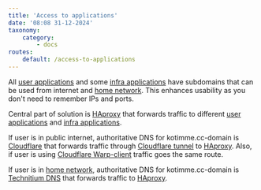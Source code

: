 ```yaml
---
title: 'Access to applications'
date: '08:08 31-12-2024'
taxonomy:
    category:
        - docs
routes:
    default: /access-to-applications
---
```


All [user applications](/user-applications) and some [infra applications](/infra-applications) have subdomains that can be used from internet and [home network](/lan). This enhances usability as you don't need to remember IPs and ports.

Central part of solution is [HAproxy](/haproxy) that forwards traffic to different [user applications](/user-applications) and [infra applications](/infra-applications).

If user is in public internet, authoritative DNS for kotimme.cc-domain is [Cloudflare](/cloudflare) that forwards traffic through [Cloudflare tunnel](/cloudflare) to [HAproxy](/haproxy). Also, if user is using [Cloudflare Warp-client](/cloudflare) traffic goes the same route.

If user is in [home network](/lan), authoritative DNS for kotimme.cc-domain is [Technitium DNS](/technitium-dns) that forwards traffic to [HAproxy](/haproxy).